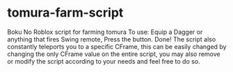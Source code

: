# tomura-farm-script
Boku No Roblox script for farming tomura
To use: Equip a Dagger or anything that fires Swing remote, Press the button. Done! 
The script also constantly teleports you to a specific CFrame, this can be easily changed by changing the only CFrame value on the entire script, you may also remove or modify the script according to your needs and feel free to do so.
